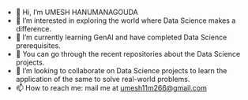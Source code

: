 - 👋 Hi, I’m UMESH HANUMANAGOUDA
- 👀 I’m interested in exploring the world where Data Science makes a difference.
- 🌱 I’m currently learning GenAI and have completed Data Science prerequisites.
- 🔎 You can go through the recent repositories about the Data Science projects.
- 💞️ I’m looking to collaborate on Data Science projects to learn the application of the same to solve real-world problems.
- 📫 How to reach me: mail me at umesh11m266@gmail.com

<!---
UMESH266/UMESH266 is a ✨ special ✨ repository because its `README.md` (this file) appears on your GitHub profile.
You can click the Preview link to take a look at your changes.
--->
